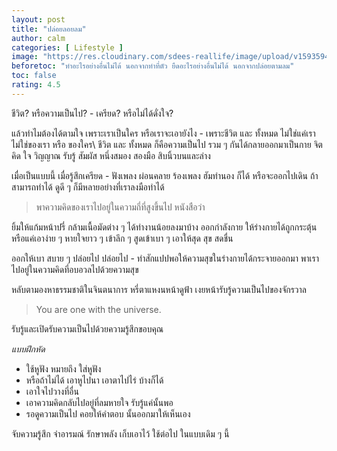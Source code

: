 ```yaml
---
layout: post
title: "ปล่อยลอยลม"
author: calm
categories: [ Lifestyle ]
image: "https://res.cloudinary.com/sdees-reallife/image/upload/v1593594860/IMG_20140603_134120.jpg"
beforetoc: "ทำอะไรอย่างอื่นไม่ได้ นอกจากทำที่ตัว ยืดอะไรอย่างอื่นไม่ได้ นอกจากปล่อยตามลม"
toc: false
rating: 4.5
---
```

ชีวิต? หรือความเป็นไป? - เครียด? หรือไม่ได้ดั่งใจ?

แล้วทำไมต้องได้ตามใจ เพราะเราเป็นใคร หรือเราจะเอายังไง - เพราะชีวิต และ ทั้งหมด ไม่ใช่แค่เรา ไม่ใช่ของเรา หรือ ของใคร\\
ชีวิต และ ทั้งหมด ก็คือความเป็นไป รวม ๆ กันได้กลายออกมาเป็นกาย จิต คิด ใจ วิญญาณ รับรู้ สัมผัส หนึ่งสมอง สองมือ สิบนิ้วบนและล่าง

เมื่อเป็นแบบนี้ เมื่อรู้สึกเครียด - ฟังเพลง ผ่อนคลาย ร้องเพลง ฮัมทำนอง ก็ได้ หรือจะออกไปเดิน ถ้าสามารถทำได้ ดูดี ๆ ก็มีหลายอย่างที่เราลงมือทำได้

> พาความคิดของเราไปอยู่ในความถี่ที่สูงขึ้นไป หนังสือว่า

ยิ้มให้แก้มหน้าปรี่ กล้ามเนื้อมัดต่าง ๆ ได้ทำงานน้อยลงมาบ้าง ออกกำลังกาย ให้ร่างกายได้ถูกกระตุ้น หรือแค่เอาง่าย ๆ หายใจยาว ๆ เข้าลึก ๆ สูดเข้าเบา ๆ เอาให้สุด สุข สดชื่น

ออกให้เบา สบาย ๆ ปล่อยไป ปล่อยไป - ทำสักแปปพอให้ความสุขในร่างกายได้กระจายออกมา พาเราไปอยู่ในความคิดที่อบอวลไปด้วยความสุข

หลับตามองหาธรรมชาติในจินตนาการ หรี่ตาแหงนหน้าดูฟ้า เงยหน้ารับรู้ความเป็นไปของจักรวาล

> You are one with the universe.

รับรู้และเปิดรับความเป็นไปด้วยความรู้สึกขอบคุณ

*แบบฝึกหัด*
- ใช้หูฟัง หมายถึง ใส่หูฟัง
- หรือถ้าไม่ได้ เอาหูไปนา เอาตาไปไร่ บ้างก็ได้
- เอาใจไปวางที่อื่น
- เอาความคิดกลับไปอยู่ที่ลมหายใจ รับรู้แค่นั้นพอ
- รอดูความเป็นไป คอยให้คำตอบ นั้นออกมาให้เห็นเอง

จับความรู้สึก จำอารมณ์ รักษาพลัง เก็บเอาไว้ ใช้ต่อไป ในแบบเดิม ๆ นี้
